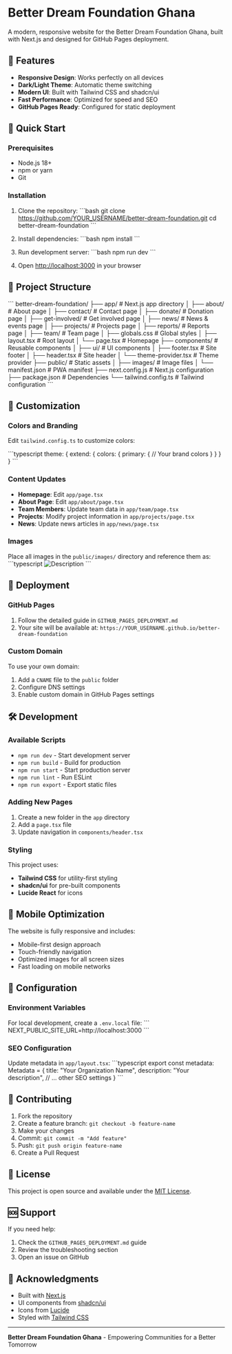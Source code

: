 # Better Dream Foundation Ghana

A modern, responsive website for the Better Dream Foundation Ghana, built with Next.js and designed for GitHub Pages deployment.

## 🌟 Features

- **Responsive Design**: Works perfectly on all devices
- **Dark/Light Theme**: Automatic theme switching
- **Modern UI**: Built with Tailwind CSS and shadcn/ui
- **Fast Performance**: Optimized for speed and SEO
- **GitHub Pages Ready**: Configured for static deployment

## 🚀 Quick Start

### Prerequisites

- Node.js 18+ 
- npm or yarn
- Git

### Installation

1. Clone the repository:
   \`\`\`bash
   git clone https://github.com/YOUR_USERNAME/better-dream-foundation.git
   cd better-dream-foundation
   \`\`\`

2. Install dependencies:
   \`\`\`bash
   npm install
   \`\`\`

3. Run development server:
   \`\`\`bash
   npm run dev
   \`\`\`

4. Open [http://localhost:3000](http://localhost:3000) in your browser

## 📁 Project Structure

\`\`\`
better-dream-foundation/
├── app/                    # Next.js app directory
│   ├── about/             # About page
│   ├── contact/           # Contact page
│   ├── donate/            # Donation page
│   ├── get-involved/      # Get involved page
│   ├── news/              # News & events page
│   ├── projects/          # Projects page
│   ├── reports/           # Reports page
│   ├── team/              # Team page
│   ├── globals.css        # Global styles
│   ├── layout.tsx         # Root layout
│   └── page.tsx           # Homepage
├── components/            # Reusable components
│   ├── ui/               # UI components
│   ├── footer.tsx        # Site footer
│   ├── header.tsx        # Site header
│   └── theme-provider.tsx # Theme provider
├── public/               # Static assets
│   ├── images/          # Image files
│   └── manifest.json    # PWA manifest
├── next.config.js       # Next.js configuration
├── package.json         # Dependencies
└── tailwind.config.ts   # Tailwind configuration
\`\`\`

## 🎨 Customization

### Colors and Branding

Edit `tailwind.config.ts` to customize colors:

\`\`\`typescript
theme: {
  extend: {
    colors: {
      primary: {
        // Your brand colors
      }
    }
  }
}
\`\`\`

### Content Updates

- **Homepage**: Edit `app/page.tsx`
- **About Page**: Edit `app/about/page.tsx`
- **Team Members**: Update team data in `app/team/page.tsx`
- **Projects**: Modify project information in `app/projects/page.tsx`
- **News**: Update news articles in `app/news/page.tsx`

### Images

Place all images in the `public/images/` directory and reference them as:
\`\`\`typescript
<Image src="/images/your-image.jpg" alt="Description" />
\`\`\`

## 🚀 Deployment

### GitHub Pages

1. Follow the detailed guide in `GITHUB_PAGES_DEPLOYMENT.md`
2. Your site will be available at: `https://YOUR_USERNAME.github.io/better-dream-foundation`

### Custom Domain

To use your own domain:
1. Add a `CNAME` file to the `public` folder
2. Configure DNS settings
3. Enable custom domain in GitHub Pages settings

## 🛠️ Development

### Available Scripts

- `npm run dev` - Start development server
- `npm run build` - Build for production
- `npm run start` - Start production server
- `npm run lint` - Run ESLint
- `npm run export` - Export static files

### Adding New Pages

1. Create a new folder in the `app` directory
2. Add a `page.tsx` file
3. Update navigation in `components/header.tsx`

### Styling

This project uses:
- **Tailwind CSS** for utility-first styling
- **shadcn/ui** for pre-built components
- **Lucide React** for icons

## 📱 Mobile Optimization

The website is fully responsive and includes:
- Mobile-first design approach
- Touch-friendly navigation
- Optimized images for all screen sizes
- Fast loading on mobile networks

## 🔧 Configuration

### Environment Variables

For local development, create a `.env.local` file:
\`\`\`
NEXT_PUBLIC_SITE_URL=http://localhost:3000
\`\`\`

### SEO Configuration

Update metadata in `app/layout.tsx`:
\`\`\`typescript
export const metadata: Metadata = {
  title: "Your Organization Name",
  description: "Your description",
  // ... other SEO settings
}
\`\`\`

## 🤝 Contributing

1. Fork the repository
2. Create a feature branch: `git checkout -b feature-name`
3. Make your changes
4. Commit: `git commit -m "Add feature"`
5. Push: `git push origin feature-name`
6. Create a Pull Request

## 📄 License

This project is open source and available under the [MIT License](LICENSE).

## 🆘 Support

If you need help:
1. Check the `GITHUB_PAGES_DEPLOYMENT.md` guide
2. Review the troubleshooting section
3. Open an issue on GitHub

## 🙏 Acknowledgments

- Built with [Next.js](https://nextjs.org/)
- UI components from [shadcn/ui](https://ui.shadcn.com/)
- Icons from [Lucide](https://lucide.dev/)
- Styled with [Tailwind CSS](https://tailwindcss.com/)

---

**Better Dream Foundation Ghana** - Empowering Communities for a Better Tomorrow
